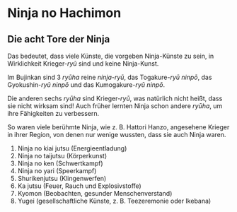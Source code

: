 # Ninja no Hachimon



## Die acht Tore der Ninja

Das bedeutet, dass viele Künste, die vorgeben Ninja-Künste zu sein, in Wirklichkeit Krieger-*ryū* sind und keine Ninja-Kunst.

Im Bujinkan sind 3 *ryūha* reine *ninja-ryū*, das Togakure-*ryū* *ninpō*, das Gyokushin-*ryū* *ninpō* und das Kumogakure-*ryū* *ninpō*.

Die anderen sechs *ryūha* sind Krieger-*ryū*, was natürlich nicht heißt, dass sie nicht wirksam sind! Auch früher lernten Ninja schon andere *ryūha*, um ihre Fähigkeiten zu verbessern.

So waren viele berühmte Ninja, wie z. B. Hattori Hanzo, angesehene Krieger in ihrer Region, von denen nur wenige wussten, dass sie auch Ninja waren.

1. Ninja no kiai jutsu (Energieentladung)
2. Ninja no taijutsu (Körperkunst)
3. Ninja no ken (Schwertkampf)
4. Ninja no yari (Speerkampf)
5. Shurikenjutsu (Klingenwerfen)
6. Ka jutsu (Feuer, Rauch und Explosivstoffe)
7. Kyomon (Beobachten, gesunder Menschenverstand)
8. Yugei (gesellschaftliche Künste, z. B. Teezeremonie oder Ikebana)
